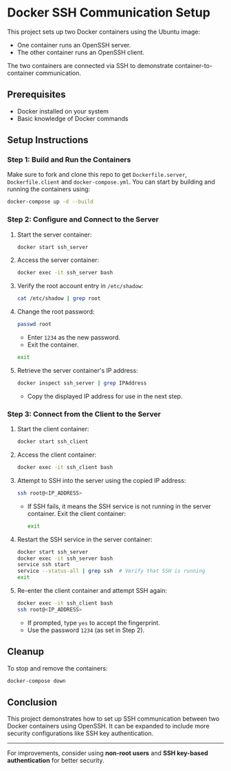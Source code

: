 # Docker SSH Communication Setup

This project sets up two Docker containers using the Ubuntu image:
- One container runs an OpenSSH server.
- The other container runs an OpenSSH client.

The two containers are connected via SSH to demonstrate container-to-container communication.

## Prerequisites
- Docker installed on your system
- Basic knowledge of Docker commands

## Setup Instructions

### Step 1: Build and Run the Containers
Make sure to fork and clone this repo to get `Dockerfile.server`, `Dockerfile.client` and `docker-compose.yml`.
You can start by building and running the containers using:
```sh
docker-compose up -d --build
```

### Step 2: Configure and Connect to the Server
1. Start the server container:
   ```sh
   docker start ssh_server
   ```
2. Access the server container:
   ```sh
   docker exec -it ssh_server bash
   ```
3. Verify the root account entry in `/etc/shadow`:
   ```sh
   cat /etc/shadow | grep root
   ```
4. Change the root password:
   ```sh
   passwd root
   ```
   - Enter `1234` as the new password.
   - Exit the container.
   ```sh
   exit
   ```
5. Retrieve the server container's IP address:
   ```sh
   docker inspect ssh_server | grep IPAddress
   ```
   - Copy the displayed IP address for use in the next step.

### Step 3: Connect from the Client to the Server
1. Start the client container:
   ```sh
   docker start ssh_client
   ```
2. Access the client container:
   ```sh
   docker exec -it ssh_client bash
   ```
3. Attempt to SSH into the server using the copied IP address:
   ```sh
   ssh root@<IP_ADDRESS>
   ```
   - If SSH fails, it means the SSH service is not running in the server container. Exit the client container:
     ```sh
     exit
     ```
4. Restart the SSH service in the server container:
   ```sh
   docker start ssh_server
   docker exec -it ssh_server bash
   service ssh start
   service --status-all | grep ssh  # Verify that SSH is running
   exit
   ```
5. Re-enter the client container and attempt SSH again:
   ```sh
   docker exec -it ssh_client bash
   ssh root@<IP_ADDRESS>
   ```
   - If prompted, type `yes` to accept the fingerprint.
   - Use the password `1234` (as set in Step 2).

## Cleanup
To stop and remove the containers:
```sh
docker-compose down
```

## Conclusion
This project demonstrates how to set up SSH communication between two Docker containers using OpenSSH. It can be expanded to include more security configurations like SSH key authentication.

---

For improvements, consider using **non-root users** and **SSH key-based authentication** for better security.

